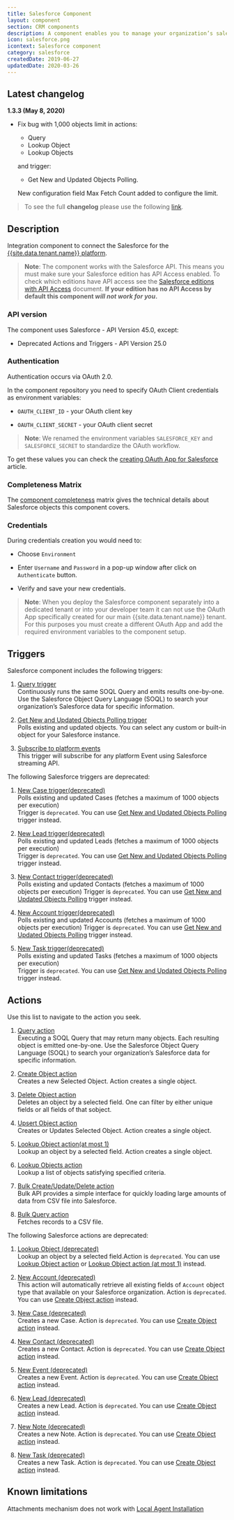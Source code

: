 ```yaml
---
title: Salesforce Component
layout: component
section: CRM components
description: A component enables you to manage your organization’s sales, marketing and customer support assets, far beyond email addresses and phone numbers.
icon: salesforce.png
icontext: Salesforce component
category: salesforce
createdDate: 2019-06-27
updatedDate: 2020-03-26
---
```


## Latest changelog

**1.3.3 (May 8, 2020)**

* Fix bug with 1,000 objects limit in actions:
  - Query
  - Lookup Object
  - Lookup Objects

  and trigger:
  - Get New and Updated Objects Polling.

  New configuration field Max Fetch Count added to configure the limit.

> To see the full **changelog** please use the following [link](/components/salesforce/changelog).

## Description

Integration component to connect the Salesforce for the [{{site.data.tenant.name}} platform](http://www.{{site.data.tenant.name}}).

> **Note**: The component works with the Salesforce API. This means you must
> make sure your Salesforce edition has API Access enabled. To check which editions
> have API access see the [Salesforce editions with API Access](https://help.salesforce.com/articleView?id=000326486&type=1&mode=1) document.
> **If your edition has no API Access by default this component _will not work for you_.**

### API version

The component uses Salesforce - API Version 45.0, except:

-   Deprecated Actions and Triggers - API Version 25.0

### Authentication

Authentication occurs via OAuth 2.0.

In the component repository you need to specify OAuth Client credentials as environment variables:

- ```OAUTH_CLIENT_ID``` - your OAuth client key

- ```OAUTH_CLIENT_SECRET``` - your OAuth client secret

> **Note**: We renamed the environment variables `SALESFORCE_KEY` and `SALESFORCE_SECRET` to standardize the OAuth workflow.

To get these values you can check the
[creating OAuth App for Salesforce](creating-oauth-app-for-salesforce) article.

### Completeness Matrix

The [component completeness](completeness-matrix) matrix gives the technical
details about Salesforce objects this component covers.

### Credentials

During credentials creation you would need to:

*   Choose `Environment`

*   Enter ``Username`` and ``Password`` in a pop-up window after click on ``Authenticate`` button.

*   Verify and save your new credentials.

> **Note**: When you deploy the Salesforce component separately into a dedicated tenant or
> into your developer team it can not use the OAuth App specifically created for
> our main {{site.data.tenant.name}} tenant. For this purposes you must create a
> different OAuth App and add the required environment variables to the component setup.

## Triggers

Salesforce component includes the following triggers:

  1. [Query trigger](/components/salesforce/triggers#query-trigger)                                                                          
Continuously runs the same SOQL Query and emits results one-by-one. Use the Salesforce Object Query Language (SOQL) to search your organization’s Salesforce data for specific information.

  2. [Get New and Updated Objects Polling trigger](/components/salesforce/triggers#get-new-and-updated-objects-polling-trigger)                                                                          
Polls existing and updated objects. You can select any custom or built-in object for your Salesforce instance.

  3. [Subscribe to platform events](/components/salesforce/triggers#subscribe-to-platform-events-trigger)                                                                          
This trigger will subscribe for any platform Event using Salesforce streaming API.

The following Salesforce triggers are deprecated:

  1. [New Case trigger(deprecated)](/components/salesforce/triggers#new-case-triggerdeprecated)                                                                     
Polls existing and updated Cases (fetches a maximum of 1000 objects per execution)   
Trigger is `deprecated`. You can use [Get New and Updated Objects Polling](/components/salesforce/triggers#get-new-and-updated-objects-polling-trigger) trigger instead.

  2. [New Lead trigger(deprecated)](/components/salesforce/triggers#new-lead-triggerdeprecated)                                                                     
Polls existing and updated Leads (fetches a maximum of 1000 objects per execution)   
Trigger is `deprecated`. You can use [Get New and Updated Objects Polling](/components/salesforce/triggers#get-new-and-updated-objects-polling-trigger) trigger instead.

  3. [New Contact trigger(deprecated)](/components/salesforce/triggers#new-contact-triggerdeprecated)                                                                     
Polls existing and updated Contacts (fetches a maximum of 1000 objects per execution)
Trigger is `deprecated`. You can use [Get New and Updated Objects Polling](/components/salesforce/triggers#get-new-and-updated-objects-polling-trigger) trigger instead.

  4. [New Account trigger(deprecated)](/components/salesforce/triggers#new-account-triggerdeprecated)                                                                     
Polls existing and updated Accounts (fetches a maximum of 1000 objects per execution)
Trigger is `deprecated`. You can use [Get New and Updated Objects Polling](/components/salesforce/triggers#get-new-and-updated-objects-polling-trigger) trigger instead.

  5. [New Task trigger(deprecated)](/components/salesforce/triggers#new-task-triggerdeprecated)                                                                     
Polls existing and updated Tasks (fetches a maximum of 1000 objects per execution)   
Trigger is `deprecated`. You can use [Get New and Updated Objects Polling](/components/salesforce/triggers#get-new-and-updated-objects-polling-trigger) trigger instead.

## Actions

Use this list to navigate to the action you seek.

  1. [Query action](/components/salesforce/actions#query-action)                
  Executing a SOQL Query that may return many objects. Each resulting object is emitted one-by-one. Use the Salesforce Object Query Language (SOQL) to search your organization’s Salesforce data for specific information.

  2. [Create Object action](/components/salesforce/actions#create-object-action)  
  Creates a new Selected Object. Action creates a single object.

  3. [Delete Object action](/components/salesforce/actions#delete-object-action-at-most-1)                                                                              
  Deletes an object by a selected field. One can filter by either unique fields or all fields of that sobject.

  4. [Upsert Object action](/components/salesforce/actions#upsert-object-action)                                                                      
  Creates or Updates Selected Object. Action creates a single object.

  5. [Lookup Object action(at most 1)](/components/salesforce/actions#lookup-object-action-at-most-1)                                                                               
  Lookup an object by a selected field. Action creates a single object.

  6. [Lookup Objects action](/components/salesforce/actions#lookup-objects-action)                                                                    
  Lookup a list of objects satisfying specified criteria.

  7. [Bulk Create/Update/Delete action](/components/salesforce/actions#bulk-createupdatedelete-action)                                                         
  Bulk API provides a simple interface for quickly loading large amounts of data from CSV file into Salesforce.

  8. [Bulk Query action](/components/salesforce/actions#bulk-query-action)        
  Fetches records to a CSV file.

The following Salesforce actions are deprecated:

  1. [Lookup Object (deprecated)](/components/salesforce/actions#lookup-object-actiondeprecated)                     
  Lookup an object by a selected field.Action is `deprecated`. You can use [Lookup Object action](/components/salesforce/actions#lookup-objects-action) or [Lookup Object action (at most 1)](/components/salesforce/actions#lookup-object-action-at-most-1) instead.

  2. [New Account (deprecated)](/components/salesforce/actions#new-account-actiondeprecated)                                                            
  This action will automatically retrieve all existing fields of `Account` object type that available on your Salesforce organization. Action is `deprecated`. You can use [Create Object action](/components/salesforce/actions#create-object-action) instead.

  3. [New Case (deprecated)](/components/salesforce/actions#new-case-actiondeprecated)                                                         
  Creates a new Case. Action is `deprecated`. You can use [Create Object action](/components/salesforce/actions#create-object-action) instead.

  4. [New Contact (deprecated)](/components/salesforce/actions#new-contact-actiondeprecated)                                                         
  Creates a new Contact. Action is `deprecated`. You can use [Create Object action](/components/salesforce/actions#create-object-action) instead.

  5. [New Event (deprecated)](/components/salesforce/actions#new-event-actiondeprecated)                                                         
  Creates a new Event. Action is `deprecated`. You can use [Create Object action](/components/salesforce/actions#create-object-action) instead.

  6. [New Lead (deprecated)](/components/salesforce/actions#new-lead-actiondeprecated)                                                         
  Creates a new Lead. Action is `deprecated`. You can use [Create Object action](/components/salesforce/actions#create-object-action) instead.

  7. [New Note (deprecated)](/components/salesforce/actions#new-note-actiondeprecated)                                                         
  Creates a new Note. Action is `deprecated`. You can use [Create Object action](/components/salesforce/actions#create-object-action) instead.

  8. [New Task (deprecated)](/components/salesforce/actions#new-task-actiondeprecated)                                                         
  Creates a new Task. Action is `deprecated`. You can use [Create Object action](/components/salesforce/actions#create-object-action) instead.

## Known limitations

Attachments mechanism does not work with [Local Agent Installation](/getting-started/local-agent)
